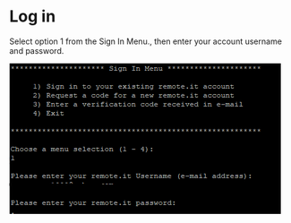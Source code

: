 # Log in

Select option 1 from the Sign In Menu., then enter your account username and password.

![](../../.gitbook/assets/image%20%2840%29.png)

